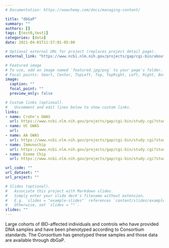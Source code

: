 ```yaml
---
# Documentation: https://wowchemy.com/docs/managing-content/

title: "dbGaP"
summary: ""
authors: []
tags: [test0,test1]
categories: [data]
date: 2021-04-01T11:57:01-05:00

# Optional external URL for project (replaces project detail page).
external_link: "https://www.ncbi.nlm.nih.gov/projects/gap/cgi-bin/about.html"

# Featured image
# To use, add an image named `featured.jpg/png` to your page's folder.
# Focal points: Smart, Center, TopLeft, Top, TopRight, Left, Right, BottomLeft, Bottom, BottomRight.
image:
  caption: ""
  focal_point: ""
  preview_only: false

# Custom links (optional).
#   Uncomment and edit lines below to show custom links.
links:
- name: Crohn's GWAS
  url: https://www.ncbi.nlm.nih.gov/projects/gap/cgi-bin/study.cgi?study_id=phs000130.v1.p1
- name: UC GWAS
  url:
- name: AA GWAS
  url: https://www.ncbi.nlm.nih.gov/projects/gap/cgi-bin/study.cgi?study_id=phs001571.v1.p1
- name: Immunochip
  url: https://www.ncbi.nlm.nih.gov/projects/gap/cgi-bin/study.cgi?study_id=phs001721.v1.p1
- name: Exome Chip
  url: https://www.ncbi.nlm.nih.gov/projects/gap/cgi-bin/study.cgi?study_id=phs001723.v1.p1

url_code: ""
url_dataset: ""
url_project: ""

# Slides (optional).
#   Associate this project with Markdown slides.
#   Simply enter your slide deck's filename without extension.
#   E.g. `slides = "example-slides"` references `content/slides/example-slides.md`.
#   Otherwise, set `slides = ""`.
slides: ""
---
```

Large cohorts of IBD-affected individuals and controls who have provided DNA samples and have been phenotyped according to Consortium standards. The Consortium has genotyped these samples and those data are available through dbGaP.
